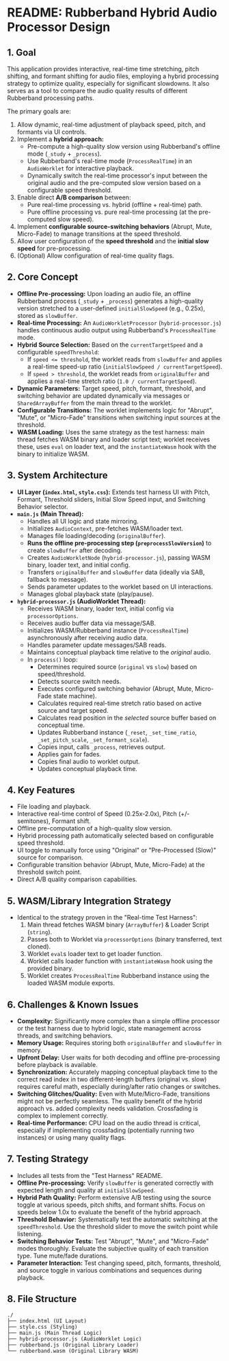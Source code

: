 # README: Rubberband Hybrid Audio Processor Design

## 1. Goal

This application provides interactive, real-time time stretching, pitch shifting, and formant shifting for audio files, employing a hybrid processing strategy to optimize quality, especially for significant slowdowns. It also serves as a tool to compare the audio quality results of different Rubberband processing paths.

The primary goals are:

1.  Allow dynamic, real-time adjustment of playback speed, pitch, and formants via UI controls.
2.  Implement a **hybrid approach:**
    *   Pre-compute a high-quality slow version using Rubberband's offline mode (`_study` + `_process`).
    *   Use Rubberband's real-time mode (`ProcessRealTime`) in an `AudioWorklet` for interactive playback.
    *   Dynamically switch the real-time processor's input between the original audio and the pre-computed slow version based on a configurable speed threshold.
3.  Enable direct **A/B comparison** between:
    *   Pure real-time processing vs. hybrid (offline + real-time) path.
    *   Pure offline processing vs. pure real-time processing (at the pre-computed slow speed).
4.  Implement **configurable source-switching behaviors** (Abrupt, Mute, Micro-Fade) to manage transitions at the speed threshold.
5.  Allow user configuration of the **speed threshold** and the **initial slow speed** for pre-processing.
6.  (Optional) Allow configuration of real-time quality flags.

## 2. Core Concept

*   **Offline Pre-processing:** Upon loading an audio file, an offline Rubberband process (`_study` + `_process`) generates a high-quality version stretched to a user-defined `initialSlowSpeed` (e.g., 0.25x), stored as `slowBuffer`.
*   **Real-time Processing:** An `AudioWorkletProcessor` (`hybrid-processor.js`) handles continuous audio output using Rubberband's `ProcessRealTime` mode.
*   **Hybrid Source Selection:** Based on the `currentTargetSpeed` and a configurable `speedThreshold`:
    *   If `speed <= threshold`, the worklet reads from `slowBuffer` and applies a real-time speed-up ratio (`initialSlowSpeed / currentTargetSpeed`).
    *   If `speed > threshold`, the worklet reads from `originalBuffer` and applies a real-time stretch ratio (`1.0 / currentTargetSpeed`).
*   **Dynamic Parameters:** Target speed, pitch, formant, threshold, and switching behavior are updated dynamically via messages or `SharedArrayBuffer` from the main thread to the worklet.
*   **Configurable Transitions:** The worklet implements logic for "Abrupt", "Mute", or "Micro-Fade" transitions when switching input sources at the threshold.
*   **WASM Loading:** Uses the same strategy as the test harness: main thread fetches WASM binary and loader script text; worklet receives these, uses `eval` on loader text, and the `instantiateWasm` hook with the binary to initialize WASM.

## 3. System Architecture

*   **UI Layer (`index.html`, `style.css`):** Extends test harness UI with Pitch, Formant, Threshold sliders, Initial Slow Speed input, and Switching Behavior selector.
*   **`main.js` (Main Thread):**
    *   Handles all UI logic and state mirroring.
    *   Initializes `AudioContext`, pre-fetches WASM/loader text.
    *   Manages file loading/decoding (`originalBuffer`).
    *   **Runs the offline pre-processing step (`preprocessSlowVersion`)** to create `slowBuffer` after decoding.
    *   Creates `AudioWorkletNode` (`hybrid-processor.js`), passing WASM binary, loader text, and initial config.
    *   Transfers `originalBuffer` and `slowBuffer` data (ideally via SAB, fallback to message).
    *   Sends parameter updates to the worklet based on UI interactions.
    *   Manages global playback state (play/pause).
*   **`hybrid-processor.js` (AudioWorklet Thread):**
    *   Receives WASM binary, loader text, initial config via `processorOptions`.
    *   Receives audio buffer data via message/SAB.
    *   Initializes WASM/Rubberband instance (`ProcessRealTime`) asynchronously after receiving audio data.
    *   Handles parameter update messages/SAB reads.
    *   Maintains conceptual playback time relative to the *original* audio.
    *   In `process()` loop:
        *   Determines required source (`original` vs `slow`) based on speed/threshold.
        *   Detects source switch needs.
        *   Executes configured switching behavior (Abrupt, Mute, Micro-Fade state machine).
        *   Calculates required real-time stretch ratio based on active source and target speed.
        *   Calculates read position in the *selected* source buffer based on conceptual time.
        *   Updates Rubberband instance (`_reset`, `_set_time_ratio`, `_set_pitch_scale`, `_set_formant_scale`).
        *   Copies input, calls `_process`, retrieves output.
        *   Applies gain for fades.
        *   Copies final audio to worklet output.
        *   Updates conceptual playback time.

## 4. Key Features

*   File loading and playback.
*   Interactive real-time control of Speed (0.25x-2.0x), Pitch (+/- semitones), Formant shift.
*   Offline pre-computation of a high-quality slow version.
*   Hybrid processing path automatically selected based on configurable speed threshold.
*   UI toggle to manually force using "Original" or "Pre-Processed (Slow)" source for comparison.
*   Configurable transition behavior (Abrupt, Mute, Micro-Fade) at the threshold switch point.
*   Direct A/B quality comparison capabilities.

## 5. WASM/Library Integration Strategy

*   Identical to the strategy proven in the "Real-time Test Harness":
    1.  Main thread fetches WASM binary (`ArrayBuffer`) & Loader Script (`string`).
    2.  Passes both to Worklet via `processorOptions` (binary transferred, text cloned).
    3.  Worklet `eval`s loader text to get loader function.
    4.  Worklet calls loader function with `instantiateWasm` hook using the provided binary.
    5.  Worklet creates `ProcessRealTime` Rubberband instance using the loaded WASM module exports.

## 6. Challenges & Known Issues

*   **Complexity:** Significantly more complex than a simple offline processor or the test harness due to hybrid logic, state management across threads, and switching behaviors.
*   **Memory Usage:** Requires storing both `originalBuffer` and `slowBuffer` in memory.
*   **Upfront Delay:** User waits for both decoding and offline pre-processing before playback is available.
*   **Synchronization:** Accurately mapping conceptual playback time to the correct read index in two different-length buffers (original vs. slow) requires careful math, especially during/after ratio changes or switches.
*   **Switching Glitches/Quality:** Even with Mute/Micro-Fade, transitions might not be perfectly seamless. The quality benefit of the hybrid approach vs. added complexity needs validation. Crossfading is complex to implement correctly.
*   **Real-time Performance:** CPU load on the audio thread is critical, especially if implementing crossfading (potentially running two instances) or using many quality flags.

## 7. Testing Strategy

*   Includes all tests from the "Test Harness" README.
*   **Offline Pre-processing:** Verify `slowBuffer` is generated correctly with expected length and quality at `initialSlowSpeed`.
*   **Hybrid Path Quality:** Perform extensive A/B testing using the source toggle at various speeds, pitch shifts, and formant shifts. Focus on speeds below 1.0x to evaluate the benefit of the hybrid approach.
*   **Threshold Behavior:** Systematically test the automatic switching at the `speedThreshold`. Use the threshold slider to move the switch point while listening.
*   **Switching Behavior Tests:** Test "Abrupt", "Mute", and "Micro-Fade" modes thoroughly. Evaluate the subjective quality of each transition type. Tune mute/fade durations.
*   **Parameter Interaction:** Test changing speed, pitch, formants, threshold, and source toggle in various combinations and sequences during playback.

## 8. File Structure

```
./
├── index.html (UI Layout)
├── style.css (Styling)
├── main.js (Main Thread Logic)
├── hybrid-processor.js (AudioWorklet Logic)
├── rubberband.js (Original Library Loader)
└── rubberband.wasm (Original Library WASM)
```